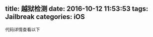 title: 越狱检测
date: 2016-10-12 11:53:53
tags: Jailbreak
categories: iOS
---

代码详情查看以下

<!-- more -->

<script src="https://gist.github.com/chaoskyme/12d9b72b65f55d0faf7d9690fa1a71b1.js"></script>



